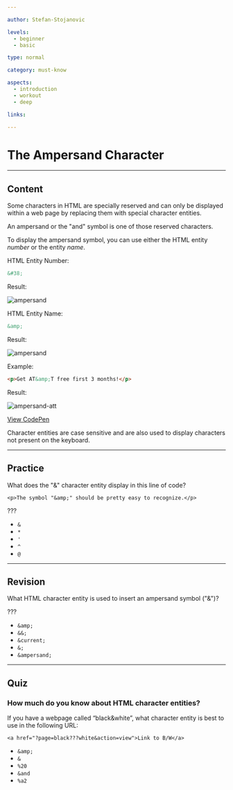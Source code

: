```yaml
---

author: Stefan-Stojanovic

levels:
  - beginner
  - basic

type: normal

category: must-know

aspects:
  - introduction
  - workout
  - deep

links:

---
```


# The Ampersand Character

---
## Content

Some characters in HTML are specially reserved and can only be displayed within a web page by replacing them with special character entities.

An ampersand or the "and" symbol is one of those reserved characters.

To display the ampersand symbol, you can use either the HTML entity *number* or the entity *name*.

HTML Entity Number:
```html
&#38;
```
Result:

![ampersand](https://img.enkipro.com/39a91a73908a875312bbd84493ea1eb3.png)

HTML Entity Name:
```html
&amp;
```
Result:

![ampersand](https://img.enkipro.com/39a91a73908a875312bbd84493ea1eb3.png)

Example:
```html
<p>Get AT&amp;T free first 3 months!</p>
```
Result:

![ampersand-att](https://img.enkipro.com/32e606be464dd49562389d7487f39ff5.png)

[View CodePen](https://codepen.io/enkidevs/pen/JBEbbN)

Character entities are case sensitive and are also used to display characters not present on the keyboard.

---
## Practice

What does the "&amp;" character entity display in this line of code?

`<p>The symbol "&amp;" should be pretty easy to recognize.</p>`

???

* `&`
* `*`
* `'`
* `^`
* `@`

---
## Revision

What HTML character entity is used to insert an ampersand symbol ("&")?

???

* `&amp;`
* `&&;`
* `&current;`
* `&;`
* `&ampersand;`

---
## Quiz

### How much do you know about HTML character entities?

If you have a webpage called “black&white”, what character entity is best to use in the following URL:

`<a href="?page=black???white&action=view">Link to B/W</a>`

* `&amp;`
* `&`
* `%20`
* `&and`
* `%a2`
